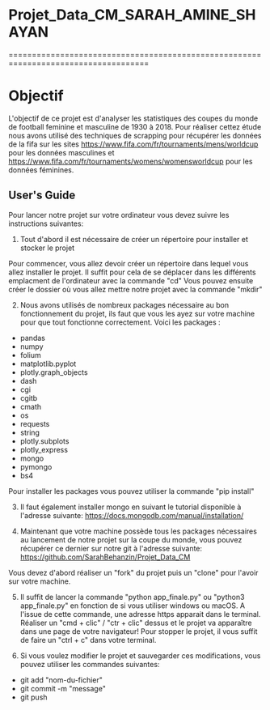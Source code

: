 # Projet_Data_CM_SARAH_AMINE_SHAYAN


====================================================================================

# Objectif

L'objectif de ce projet est d'analyser les statistiques des coupes du monde de football feminine et masculine
de 1930 à 2018.
Pour réaliser cettez étude nous avons utilisé des techniques de scrapping pour récupérer les données de la fifa sur les sites https://www.fifa.com/fr/tournaments/mens/worldcup pour les données masculines et https://www.fifa.com/fr/tournaments/womens/womensworldcup pour les données féminines.

## **User's Guide**

Pour lancer notre projet sur votre ordinateur vous devez suivre les instructions suivantes:

1) Tout d'abord il est nécessaire de créer un répertoire pour installer et stocker le projet 

Pour commencer, vous allez devoir créer un répertoire dans lequel vous allez installer
le projet. Il suffit pour cela de se déplacer dans les différents emplacment de l'ordinateur avec la commande "cd"
Vous pouvez ensuite créer le dossier où vous allez mettre notre projet avec la commande "mkdir"

2) Nous avons utilisés de nombreux packages nécessaire au bon fonctionnement du projet, ils faut que vous les ayez sur votre machine pour que tout fonctionne correctement. 
Voici les packages :

* pandas
* numpy
* folium
* matplotlib.pyplot
* plotly.graph_objects
* dash
* cgi
* cgitb
* cmath
* os
* requests
* string
* plotly.subplots
* plotly_express
* mongo
* pymongo
* bs4

Pour installer les packages vous pouvez utiliser la commande "pip install"

3) Il faut également installer mongo en suivant le tutorial disponible à l'adresse suivante: https://docs.mongodb.com/manual/installation/

4) Maintenant que votre machine possède tous les packages nécessaires au lancement de notre projet sur la coupe du monde, vous pouvez récupérer ce dernier sur notre git à l'adresse suivante: https://github.com/SarahBehanzin/Projet_Data_CM

Vous devez d'abord réaliser un "fork" du projet puis un "clone" pour l'avoir sur votre machine.

5) Il suffit de lancer la commande "python app_finale.py" ou "python3 app_finale.py" en fonction de si vous utiliser windows ou macOS.
A l'issue de cette commande, une adresse https apparait dans le terminal. Réaliser un "cmd + clic" / "ctr + clic" dessus et le projet va apparaître dans une page de votre navigateur! Pour stopper le projet, il vous suffit de faire un "ctrl + c" dans votre terminal.

6) Si vous voulez modifier le projet et sauvegarder ces modifications, vous pouvez utiliser les commandes suivantes:

* git add "nom-du-fichier" 
* git commit -m "message"
* git push